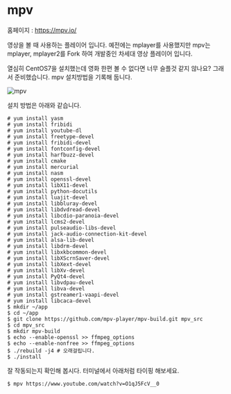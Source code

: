 # mpv
홈페이지 : https://mpv.io/

영상을 볼 때 사용하는 플레이어 입니다. 예전에는 mplayer를 사용했지만 mpv는 mplayer, mplayer2를 Fork 하여 개발중인 차세대 영상 플레이어 입니다.

열심히 CentOS7을 설치했는데 영화 한편 볼 수 없다면 너무 슬플것 같지 않나요?
그래서 준비했습니다. mpv 설치방법을 기록해 둡니다.

![mpv](https://mpv.io/images/mpv-screenshot-34cd36ae.jpg)

설치 방법은 아래와 같습니다.
```
# yum install yasm
# yum install fribidi
# yum install youtube-dl
# yum install freetype-devel
# yum install fribidi-devel
# yum install fontconfig-devel
# yum install harfbuzz-devel
# yum install cmake
# yum install mercurial
# yum install nasm
# yum install openssl-devel
# yum install libX11-devel
# yum install python-docutils
# yum install luajit-devel
# yum install libbluray-devel
# yum install libdvdread-devel
# yum install libcdio-paranoia-devel
# yum install lcms2-devel
# yum install pulseaudio-libs-devel
# yum install jack-audio-connection-kit-devel
# yum install alsa-lib-devel
# yum install libdrm-devel
# yum install libxkbcommon-devel
# yum install libXScrnSaver-devel
# yum install libXext-devel
# yum install libXv-devel
# yum install PyQt4-devel
# yum install libvdpau-devel
# yum install libva-devel
# yum install gstreamer1-vaapi-devel
# yum install libcaca-devel
$ mkdir ~/app
$ cd ~/app
$ git clone https://github.com/mpv-player/mpv-build.git mpv_src
$ cd mpv_src
$ mkdir mpv-build
$ echo --enable-openssl >> ffmpeg_options
$ echo --enable-nonfree >> ffmpeg_options
$ ./rebuild -j4 # 오래걸립니다.
$ ./install
```

잘 작동되는지 확인해 봅시다. 터미널에서 아래처럼 타이핑 해보세요.
```
$ mpv https://www.youtube.com/watch?v=O1qJ5FcV__0
```
